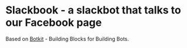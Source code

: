 # Slackbook - a slackbot that talks to our Facebook page

Based on [Botkit](http://howdy.ai/botkit) - Building Blocks for Building Bots.
